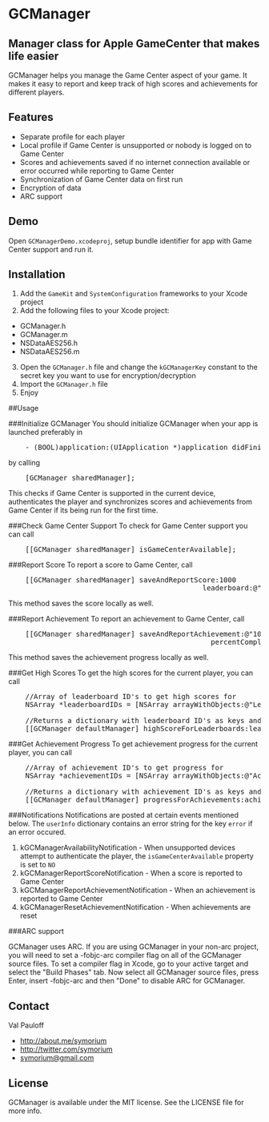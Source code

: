 # GCManager
## Manager class for Apple GameCenter that makes life easier

GCManager helps you manage the Game Center aspect of your game. It makes it easy to report and keep track of high scores and achievements for different players.

## Features

- Separate profile for each player
- Local profile if Game Center is unsupported or nobody is logged on to Game Center
- Scores and achievements saved if no internet connection available or error occurred while reporting to Game Center
- Synchronization of Game Center data on first run
- Encryption of data
- ARC support

## Demo
Open `GСManagerDemo.xcodeproj`, setup bundle identifier for app with Game Center support and run it.

## Installation

1. Add the `GameKit` and `SystemConfiguration` frameworks to your Xcode project
2. Add the following files to your Xcode project:
 - GCManager.h  
 - GCManager.m
 - NSDataAES256.h
 - NSDataAES256.m
3. Open the `GCManager.h` file and change the `kGCManagerKey` constant to the secret key you want to use for encryption/decryption
4. Import the `GCManager.h` file
5. Enjoy

##Usage

###Initialize GCManager
You should initialize GCManager when your app is launched preferably in

<pre>
    - (BOOL)application:(UIApplication *)application didFinishLaunchingWithOptions:(NSDictionary *)launchOptions 
</pre>

by calling

<pre>
    [GCManager sharedManager];
</pre>

This checks if Game Center is supported in the current device, authenticates the player and synchronizes scores and achievements from Game Center if its being run for the first time.

###Check Game Center Support
To check for Game Center support you can call

<pre>
    [[GCManager sharedManager] isGameCenterAvailable];
</pre>


###Report Score
To report a score to Game Center, call

<pre>
    [[GCManager sharedManager] saveAndReportScore:1000
                                              leaderboard:@"HighScores"];
</pre>

This method saves the score locally as well.

###Report Achievement
To report an achievement to Game Center, call

<pre>
    [[GCManager sharedManager] saveAndReportAchievement:@"1000Points"
                                                percentComplete:50];
</pre>

This method saves the achievement progress locally as well.

###Get High Scores
To get the high scores for the current player, you can call

<pre>
    //Array of leaderboard ID's to get high scores for
    NSArray *leaderboardIDs = [NSArray arrayWithObjects:@"Leaderboard1", @"Leaderboard2", nil];

    //Returns a dictionary with leaderboard ID's as keys and high scores as values
    [[GCManager defaultManager] highScoreForLeaderboards:leaderboardIDs];
</pre>

###Get Achievement Progress
To get achievement progress for the current player, you can call

<pre>
    //Array of achievement ID's to get progress for
    NSArray *achievementIDs = [NSArray arrayWithObjects:@"Achievement1", @"Achievement2", nil];

    //Returns a dictionary with achievement ID's as keys and progress as values
    [[GCManager defaultManager] progressForAchievements:achievementIDs];
</pre>

###Notifications
Notifications are posted at certain events mentioned below. The `userInfo` dictionary contains an error string for the key `error` if an error occured.

1. kGCManagerAvailabilityNotification - When unsupported devices attempt to authenticate the player, the `isGameCenterAvailable` property is set to `NO`
2. kGCManagerReportScoreNotification - When a score is reported to Game Center
3. kGCManagerReportAchievementNotification - When an achievement is reported to Game Center
4. kGCManagerResetAchievementNotification - When achievements are reset

###ARC support

GCManager uses ARC.
If you are using GCManager in your non-arc project, you will need to set a -fobjc-arc compiler flag on all of the GCManager source files.
To set a compiler flag in Xcode, go to your active target and select the "Build Phases" tab. Now select all GCManager source files, press Enter, insert -fobjc-arc and then "Done" to disable ARC for GCManager.

## Contact

Val Pauloff

- http://about.me/symorium
- http://twitter.com/symorium
- symorium@gmail.com

## License

GCManager is available under the MIT license. See the LICENSE file for more info.
